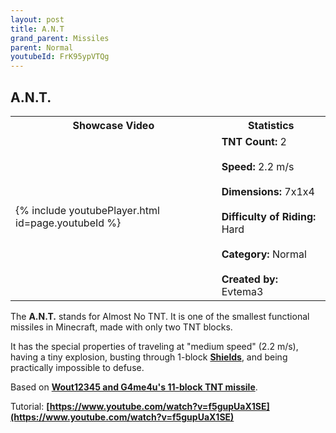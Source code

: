 ```yaml
---
layout: post
title: A.N.T
grand_parent: Missiles
parent: Normal
youtubeId: FrK95ypVTQg
---
```

**A.N.T.**
---

<table>
    <tr>
        <th>Showcase Video</th>
        <th>Statistics</th>
    </tr>
    <tr>
        <td>{% include youtubePlayer.html id=page.youtubeId %}</td>
        <td>
            <b>TNT Count:</b> 2<br><br>
            <b>Speed:</b> 2.2 m/s<br><br>
            <b>Dimensions:</b> 7x1x4<br><br>
            <b>Difficulty of Riding:</b> Hard<br><br>
            <b>Category:</b> Normal<br><br>
            <b>Created by:</b> Evtema3
        </td>
    </tr>
</table>

The **A.N.T.** stands for Almost No TNT. It is one of the smallest functional missiles in Minecraft, made with only two TNT blocks.

It has the special properties of traveling at "medium speed" (2.2 m/s), having a tiny explosion, busting through 1-block **[Shields](https://zeroniaserver.github.io/RocketRidersWiki/utilities/shield)**, and being practically impossible to defuse.

Based on __[Wout12345 and G4me4u's 11-block TNT missile](https://www.youtube.com/watch?v=DBqGwnsqWuQ)__.

Tutorial: __[https://www.youtube.com/watch?v=f5gupUaX1SE](https://www.youtube.com/watch?v=f5gupUaX1SE)__
